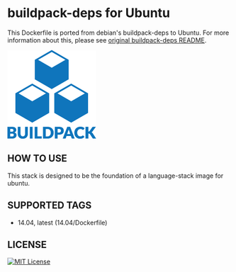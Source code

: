 # buildpack-deps for Ubuntu
This Dockerfile is ported from debian's buildpack-deps to Ubuntu.
For more information about this, please see [original buildpack-deps README](https://github.com/docker-library/buildpack-deps).

![](https://raw.githubusercontent.com/docker-library/docs/master/buildpack-deps/logo.png)

## HOW TO USE
This stack is designed to be the foundation of a language-stack image for ubuntu.

## SUPPORTED TAGS

* 14.04, latest (14.04/Dockerfile)

## LICENSE
[![MIT License](http://img.shields.io/badge/license-MIT-blue.svg?style=flat)](LICENSE)
